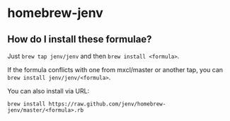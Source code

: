 homebrew-jenv
==============

How do I install these formulae?
--------------------------------
Just `brew tap jenv/jenv` and then `brew install <formula>`.

If the formula conflicts with one from mxcl/master or another tap, you can `brew install jenv/jenv/<formula>`.

You can also install via URL:

```
brew install https://raw.github.com/jenv/homebrew-jenv/master/<formula>.rb
```

